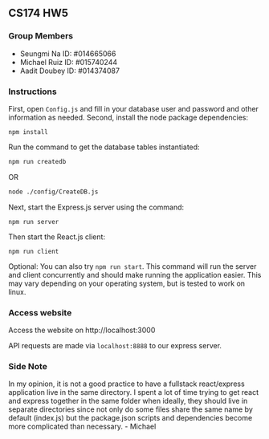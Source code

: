 ## CS174 HW5


### Group Members
- Seungmi Na ID: #014665066
- Michael Ruiz ID: #015740244
- Aadit Doubey ID: #014374087


### Instructions
First, open `Config.js` and fill in your database user and password and other information as needed.
Second, install the node package dependencies:

```
npm install
```
Run the command to get the database tables instantiated:
```bash
npm run createdb
```
OR
```bash
node ./config/CreateDB.js
```
Next, start the Express.js server using the command:
```
npm run server
```
Then start the React.js client:
```
npm run client
```

Optional: You can also try `npm run start`. This command will run the server and client concurrently and should make running
the application easier. This may vary depending on your operating system, but is tested to work on linux.

### Access website
Access the website on http://localhost:3000

API requests are made via `localhost:8888` to our express server.

### Side Note
In my opinion, it is not a good practice to have a fullstack react/express application live in the same directory.
I spent a lot of time trying to get react and express together in the same folder when ideally, they should live in 
separate directories since not only do some files share the same name by default (index.js) but the package.json scripts
and dependencies become more complicated than necessary. - Michael